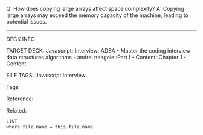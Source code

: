 Q: How does copying large arrays affect space complexity?
A: Copying large arrays may exceed the memory capacity of the machine, leading to potential issues.
<!--ID: 1689972344257-->



---

DECK INFO

TARGET DECK: Javascript::Interview::ADSA - Master the coding interview data structures algorithms - andrei neagoie::Part I - Content::Chapter 1 - Content

FILE TAGS: Javascript Interview

Tags:

Reference:

Related:

```dataview
LIST
where file.name = this.file.name
```
